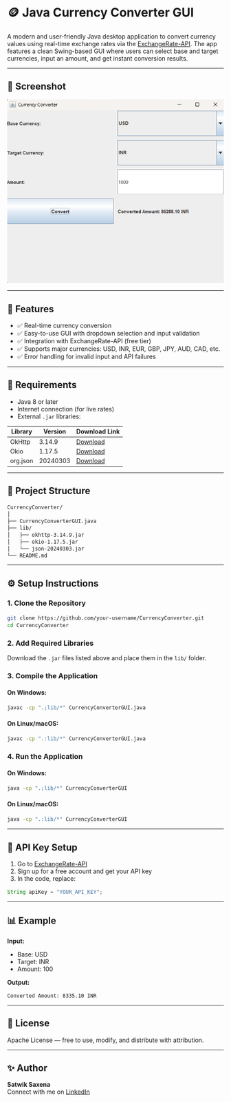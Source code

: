 
# 🪙 Java Currency Converter GUI

A modern and user-friendly Java desktop application to convert currency values using real-time exchange rates via the [ExchangeRate-API](https://www.exchangerate-api.com/). The app features a clean Swing-based GUI where users can select base and target currencies, input an amount, and get instant conversion results.

---

## 📸 Screenshot
![Currency Converter GUI](CC.png)

---

## 🚀 Features

- ✅ Real-time currency conversion
- ✅ Easy-to-use GUI with dropdown selection and input validation
- ✅ Integration with ExchangeRate-API (free tier)
- ✅ Supports major currencies: USD, INR, EUR, GBP, JPY, AUD, CAD, etc.
- ✅ Error handling for invalid input and API failures

---

## 🧱 Requirements

- Java 8 or later  
- Internet connection (for live rates)
- External `.jar` libraries:

| Library     | Version   | Download Link |
|-------------|-----------|----------------|
| OkHttp      | 3.14.9    | [Download](https://repo1.maven.org/maven2/com/squareup/okhttp3/okhttp/3.14.9/okhttp-3.14.9.jar) |
| Okio        | 1.17.5    | [Download](https://repo1.maven.org/maven2/com/squareup/okio/okio/1.17.5/okio-1.17.5.jar) |
| org.json    | 20240303  | [Download](https://repo1.maven.org/maven2/org/json/json/20240303/json-20240303.jar) |

---

## 📁 Project Structure

```
CurrencyConverter/
│
├── CurrencyConverterGUI.java
├── lib/
│   ├── okhttp-3.14.9.jar
│   ├── okio-1.17.5.jar
│   └── json-20240303.jar
└── README.md
```

---

## ⚙️ Setup Instructions

### 1. Clone the Repository

```bash
git clone https://github.com/your-username/CurrencyConverter.git
cd CurrencyConverter
```

### 2. Add Required Libraries

Download the `.jar` files listed above and place them in the `lib/` folder.

### 3. Compile the Application

#### On Windows:
```bash
javac -cp ".;lib/*" CurrencyConverterGUI.java
```

#### On Linux/macOS:
```bash
javac -cp ".:lib/*" CurrencyConverterGUI.java
```

### 4. Run the Application

#### On Windows:
```bash
java -cp ".;lib/*" CurrencyConverterGUI
```

#### On Linux/macOS:
```bash
java -cp ".:lib/*" CurrencyConverterGUI
```

---

## 🔑 API Key Setup

1. Go to [ExchangeRate-API](https://www.exchangerate-api.com/)
2. Sign up for a free account and get your API key
3. In the code, replace:

```java
String apiKey = "YOUR_API_KEY";
```

---

## 📊 Example

**Input:**

- Base: USD  
- Target: INR  
- Amount: 100  

**Output:**

```
Converted Amount: 8335.10 INR
```

---

## 📌 License

Apache License — free to use, modify, and distribute with attribution.

---

## ✨ Author

**Satwik Saxena**  
Connect with me on [LinkedIn](https://www.linkedin.com/in/satwik-12-dev)
